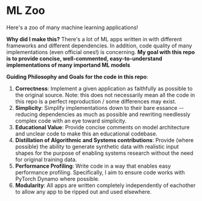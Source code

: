 # ML Zoo
Here's a zoo of many machine learning applications!

**Why did I make this?** There's a lot of ML apps written in with different
frameworks and different dependencies. In addition, code quality of many
implementations (even official ones!) is concerning. **My goal with this repo
is to provide concise, well-commented, easy-to-understand implementations of
many importand ML models**

**Guiding Philosophy and Goals for the code in this repo**:
1. **Correctness**: Implement a given application as faithfully as possible to the original source. Note: this does not necessarily mean all the code in this repo is a perfect reproduction / some differences may exist.
2. **Simplicity**: Simplify implementations down to their bare essance -- reducing dependencies as much as possible and rewriting needlessly complex code with an eye toward simplicity.
3. **Educational Value**: Provide concise comments on model architecture and unclear code to make this an educational codebase.
4. **Distillation of Algorithmic and Systems contributions**: Provide (where possible) the ability to generate synthetic data with realistic input shapes for the purpose of enabling systems research without the need for original training data.
5. **Performance Profiling**: Write code in a way that enables easy performance profiling. Specifically, I aim to ensure code works with PyTorch Dynamo where possible.
6. **Modularity**: All apps are written completely independently of eachother to allow any app to be ripped out and used elsewhere.
